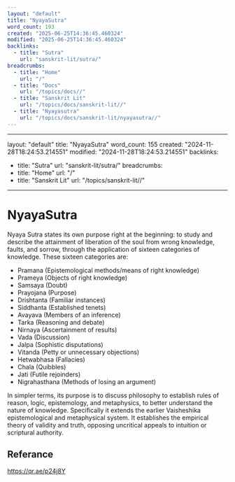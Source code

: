 ```yaml
---
layout: "default"
title: "NyayaSutra"
word_count: 193
created: "2025-06-25T14:36:45.460324"
modified: "2025-06-25T14:36:45.460324"
backlinks:
  - title: "Sutra"
    url: "sanskrit-lit/sutra/"
breadcrumbs:
  - title: "Home"
    url: "/"
  - title: "Docs"
    url: "/topics/docs//"
  - title: "Sanskrit Lit"
    url: "/topics/docs/sanskrit-lit//"
  - title: "Nyayasutra"
    url: "/topics/docs/sanskrit-lit/nyayasutra//"
---
```

---
layout: "default"
title: "NyayaSutra"
word_count: 155
created: "2024-11-28T18:24:53.214551"
modified: "2024-11-28T18:24:53.214551"
backlinks:
  - title: "Sutra"
    url: "sanskrit-lit/sutra/"
breadcrumbs:
  - title: "Home"
    url: "/"
  - title: "Sanskrit Lit"
    url: "/topics/sanskrit-lit//"
---
# NyayaSutra

Nyaya Sutra states its own purpose right at the beginning: to study and describe the attainment of liberation of the soul from wrong knowledge, faults, and sorrow, through the application of sixteen categories of knowledge. These sixteen categories are:

- Pramana (Epistemological methods/means of right knowledge)
- Prameya (Objects of right knowledge)
- Samsaya (Doubt)
- Prayojana (Purpose)
- Drishtanta (Familiar instances)
- Siddhanta (Established tenets)
- Avayava (Members of an inference)
- Tarka (Reasoning and debate)
- Nirnaya (Ascertainment of results)
- Vada (Discussion)
- Jalpa (Sophistic disputations)
- Vitanda (Petty or unnecessary objections)
- Hetwabhasa (Fallacies)
- Chala (Quibbles)
- Jati (Futile rejoinders)
- Nigrahasthana (Methods of losing an argument)
  
In simpler terms, its purpose is to discuss philosophy to establish rules of reason, logic, epistemology, and metaphysics, to better understand the nature of knowledge. Specifically it extends the earlier Vaisheshika epistemological and metaphysical system. It establishes the empirical theory of validity and truth, opposing uncritical appeals to intuition or scriptural authority.

## Referance

<https://qr.ae/p24j8Y>
